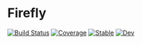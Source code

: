 # Firefly

[![Build Status](https://github.com/mileslucas/Firefly.jl/workflows/CI/badge.svg)](https://github.com/mileslucas/Firefly.jl/actions)
[![Coverage](https://codecov.io/gh/mileslucas/Firefly.jl/branch/master/graph/badge.svg)](https://codecov.io/gh/mileslucas/Firefly.jl)
[![Stable](https://img.shields.io/badge/docs-stable-blue.svg)](https://mileslucas.github.io/Firefly.jl/stable)
[![Dev](https://img.shields.io/badge/docs-dev-blue.svg)](https://mileslucas.github.io/Firefly.jl/dev)
